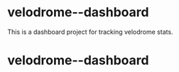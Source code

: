 # velodrome--dashboard
This is a dashboard project for tracking velodrome stats.

# velodrome--dashboard
